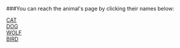 ###You can reach the animal's page by clicking their names below:

[CAT](https://github.com/kadirbozkurt05/animals/blob/master/CAT.md)\
[DOG](https://github.com/kadirbozkurt05/animals/blob/master/DOG.md)\
[WOLF](https://github.com/kadirbozkurt05/animals/blob/master/WOLF.md)\
[BIRD](https://github.com/kadirbozkurt05/animals/blob/master/BIRD.md)
